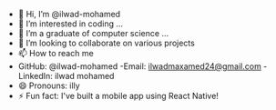 - 👋 Hi, I’m @ilwad-mohamed
- 👀 I’m interested in coding ...
- 🌱 I’m a graduate of computer science ...
- 💞️ I’m looking to collaborate on various projects
- 📫 How to reach me
- GitHub: @ilwad-mohamed
-Email: ilwadmaxamed24@gmail.com
-LinkedIn: ilwad mohamed
- 😄 Pronouns: illy
- ⚡ Fun fact: I've built a mobile app using React Native!

<!---
ilwad-mohamed/ilwad-mohamed is a ✨ special ✨ repository because its `README.md` (this file) appears on your GitHub profile.
You can click the Preview link to take a look at your changes.
--->
